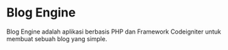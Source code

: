 Blog Engine
==========

Blog Engine adalah aplikasi berbasis PHP dan Framework Codeigniter untuk membuat sebuah blog yang simple.

